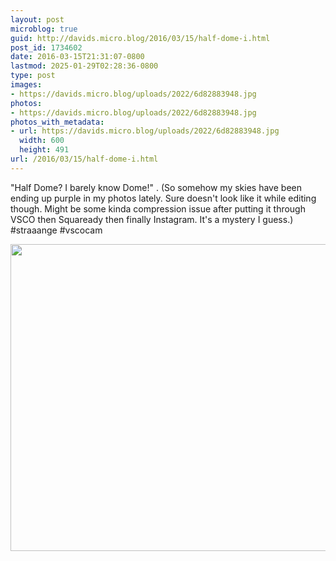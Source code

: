 ```yaml
---
layout: post
microblog: true
guid: http://davids.micro.blog/2016/03/15/half-dome-i.html
post_id: 1734602
date: 2016-03-15T21:31:07-0800
lastmod: 2025-01-29T02:28:36-0800
type: post
images:
- https://davids.micro.blog/uploads/2022/6d82883948.jpg
photos:
- https://davids.micro.blog/uploads/2022/6d82883948.jpg
photos_with_metadata:
- url: https://davids.micro.blog/uploads/2022/6d82883948.jpg
  width: 600
  height: 491
url: /2016/03/15/half-dome-i.html
---
```

"Half Dome? I barely know Dome!"
.
(So somehow my skies have been ending up purple in my photos lately. Sure doesn't look like it while editing though. Might be some kinda compression issue after putting it through VSCO then Squaready then finally Instagram. It's a mystery I guess.) #straaange #vscocam

<img src="/uploads/2022/6d82883948.jpg" width="600" height="491" alt="">

